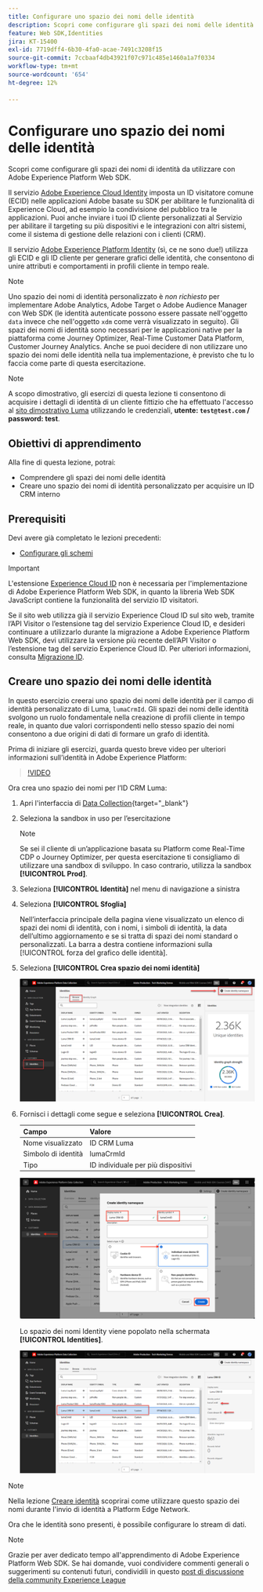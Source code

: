 ```yaml
---
title: Configurare uno spazio dei nomi delle identità
description: Scopri come configurare gli spazi dei nomi delle identità da utilizzare con Adobe Experience Platform Web SDK. Questa lezione fa parte del tutorial Implementare Adobe Experience Cloud con Web SDK.
feature: Web SDK,Identities
jira: KT-15400
exl-id: 7719dff4-6b30-4fa0-acae-7491c3208f15
source-git-commit: 7ccbaaf4db43921f07c971c485e1460a1a7f0334
workflow-type: tm+mt
source-wordcount: '654'
ht-degree: 12%

---
```


# Configurare uno spazio dei nomi delle identità

Scopri come configurare gli spazi dei nomi di identità da utilizzare con Adobe Experience Platform Web SDK.

Il servizio [Adobe Experience Cloud Identity](https://experienceleague.adobe.com/it/docs/id-service/using/home) imposta un ID visitatore comune (ECID) nelle applicazioni Adobe basate su SDK per abilitare le funzionalità di Experience Cloud, ad esempio la condivisione del pubblico tra le applicazioni. Puoi anche inviare i tuoi ID cliente personalizzati al Servizio per abilitare il targeting su più dispositivi e le integrazioni con altri sistemi, come il sistema di gestione delle relazioni con i clienti (CRM).

Il servizio [Adobe Experience Platform Identity](https://experienceleague.adobe.com/it/docs/experience-platform/identity/home) (sì, ce ne sono due!) utilizza gli ECID e gli ID cliente per generare grafici delle identità, che consentono di unire attributi e comportamenti in profili cliente in tempo reale.

>[!NOTE]
>
>Uno spazio dei nomi di identità personalizzato è _non richiesto_ per implementare Adobe Analytics, Adobe Target o Adobe Audience Manager con Web SDK (le identità autenticate possono essere passate nell&#39;oggetto `data` invece che nell&#39;oggetto `xdm` come verrà visualizzato in seguito). Gli spazi dei nomi di identità sono necessari per le applicazioni native per la piattaforma come Journey Optimizer, Real-Time Customer Data Platform, Customer Journey Analytics. Anche se puoi decidere di non utilizzare uno spazio dei nomi delle identità nella tua implementazione, è previsto che tu lo faccia come parte di questa esercitazione.

>[!NOTE]
>
> A scopo dimostrativo, gli esercizi di questa lezione ti consentono di acquisire i dettagli di identità di un cliente fittizio che ha effettuato l&#39;accesso al [sito dimostrativo Luma](https://luma.enablementadobe.com/content/luma/us/en.html) utilizzando le credenziali, **utente: `test@test.com` / password: test**.

## Obiettivi di apprendimento

Alla fine di questa lezione, potrai:

* Comprendere gli spazi dei nomi delle identità
* Creare uno spazio dei nomi di identità personalizzato per acquisire un ID CRM interno


## Prerequisiti

Devi avere già completato le lezioni precedenti:

* [Configurare gli schemi](configure-schemas.md)

>[!IMPORTANT]
>
>L&#39;estensione [Experience Cloud ID](https://exchange.adobe.com/apps/ec/100160/adobe-experience-cloud-id-launch-extension) non è necessaria per l&#39;implementazione di Adobe Experience Platform Web SDK, in quanto la libreria Web SDK JavaScript contiene la funzionalità del servizio ID visitatori.
>
> Se il sito web utilizza già il servizio Experience Cloud ID sul sito web, tramite l’API Visitor o l’estensione tag del servizio Experience Cloud ID, e desideri continuare a utilizzarlo durante la migrazione a Adobe Experience Platform Web SDK, devi utilizzare la versione più recente dell’API Visitor o l’estensione tag del servizio Experience Cloud ID. Per ulteriori informazioni, consulta [Migrazione ID](https://experienceleague.adobe.com/it/docs/experience-platform/edge/identity/overview).

## Creare uno spazio dei nomi delle identità

In questo esercizio creerai uno spazio dei nomi delle identità per il campo di identità personalizzato di Luma, `lumaCrmId`. Gli spazi dei nomi delle identità svolgono un ruolo fondamentale nella creazione di profili cliente in tempo reale, in quanto due valori corrispondenti nello stesso spazio dei nomi consentono a due origini di dati di formare un grafo di identità.

Prima di iniziare gli esercizi, guarda questo breve video per ulteriori informazioni sull’identità in Adobe Experience Platform:

>[!VIDEO](https://video.tv.adobe.com/v/3422773?learn=on&enablevpops&captions=ita)

Ora crea uno spazio dei nomi per l’ID CRM Luma:

1. Apri l&#39;interfaccia di [Data Collection](https://experience.adobe.com/data-collection/){target="_blank"}
1. Seleziona la sandbox in uso per l’esercitazione

   >[!NOTE]
   >
   >Se sei il cliente di un’applicazione basata su Platform come Real-Time CDP o Journey Optimizer, per questa esercitazione ti consigliamo di utilizzare una sandbox di sviluppo. In caso contrario, utilizza la sandbox **[!UICONTROL Prod]**.

1. Seleziona **[!UICONTROL Identità]** nel menu di navigazione a sinistra
1. Seleziona **[!UICONTROL Sfoglia]**

   Nell’interfaccia principale della pagina viene visualizzato un elenco di spazi dei nomi di identità, con i nomi, i simboli di identità, la data dell’ultimo aggiornamento e se si tratta di spazi dei nomi standard o personalizzati. La barra a destra contiene informazioni sulla [!UICONTROL forza del grafico delle identità].

1. Seleziona **[!UICONTROL Crea spazio dei nomi identità]**

   ![Visualizza identità](assets/configure-identities-screen.png)

1. Fornisci i dettagli come segue e seleziona **[!UICONTROL Crea]**.

   | Campo | Valore |
   |---------------|-----------|
   | Nome visualizzato | ID CRM Luma |
   | Simbolo di identità | lumaCrmId |
   | Tipo | ID individuale per più dispositivi |


   ![Creare spazi dei nomi](assets/identities-create-namespace.png)


   Lo spazio dei nomi Identity viene popolato nella schermata **[!UICONTROL Identities]**.

   ![Creare spazi dei nomi](assets/configure-identities-namespace-lumaCrmId.png)


>[!NOTE]
>
> Nella lezione [Creare identità](create-identities.md) scoprirai come utilizzare questo spazio dei nomi durante l&#39;invio di identità a Platform Edge Network.

Ora che le identità sono presenti, è possibile configurare lo stream di dati.

>[!NOTE]
>
>Grazie per aver dedicato tempo all&#39;apprendimento di Adobe Experience Platform Web SDK. Se hai domande, vuoi condividere commenti generali o suggerimenti su contenuti futuri, condividili in questo [post di discussione della community Experience League](https://experienceleaguecommunities.adobe.com/t5/adobe-experience-platform-data/tutorial-discussion-implement-adobe-experience-cloud-with-web/td-p/444996)
